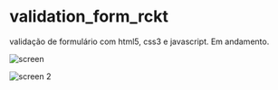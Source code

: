 # validation_form_rckt

validação de formulário com html5, css3 e javascript.
Em andamento.

![screen](https://user-images.githubusercontent.com/92833379/151501469-64287d4d-525b-4644-96eb-db09c6d791c8.png)


![screen 2](https://user-images.githubusercontent.com/92833379/151501471-18ba86a2-3eb3-44de-9394-e269e2a0300d.png)
